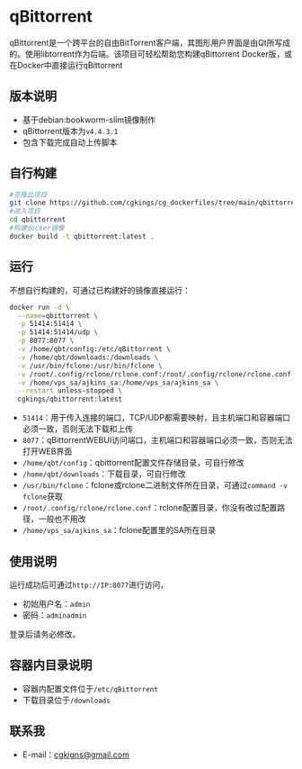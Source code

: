 # qBittorrent
qBittorrent是一个跨平台的自由BitTorrent客户端，其图形用户界面是由Qt所写成的。使用libtorrent作为后端。该项目可轻松帮助您构建qBittorrent Docker版，或在Docker中直接运行qBittorrent

## 版本说明

* 基于debian:bookworm-slim镜像制作
* qBittorrent版本为`v4.4.3.1`
* 包含下载完成自动上传脚本

## 自行构建

```bash
#克隆此项目
git clone https://github.com/cgkings/cg_dockerfiles/tree/main/qbittorrent
#进入项目
cd qbittorrent
#构建docker镜像
docker build -t qbittorrent:latest .
```

## 运行

不想自行构建的，可通过已构建好的镜像直接运行：

```bash
docker run -d \
  --name=qbittorrent \
  -p 51414:51414 \
  -p 51414:51414/udp \
  -p 8077:8077 \
  -v /home/qbt/config:/etc/qBittorrent \
  -v /home/qbt/downloads:/downloads \
  -v /usr/bin/fclone:/usr/bin/fclone \
  -v /root/.config/rclone/rclone.conf:/root/.config/rclone/rclone.conf \
  -v /home/vps_sa/ajkins_sa:/home/vps_sa/ajkins_sa \
  --restart unless-stopped \
  cgkings/qbittorrent:latest
```

* `51414`：用于传入连接的端口，TCP/UDP都需要映射，且主机端口和容器端口必须一致，否则无法下载和上传
* `8077`：qBittorrentWEBUI访问端口，主机端口和容器端口必须一致，否则无法打开WEB界面
* `/home/qbt/config`：qbittorrent配置文件存储目录，可自行修改
* `/home/qbt/downloads`：下载目录，可自行修改
* `/usr/bin/fclone`：fclone或rclone二进制文件所在目录，可通过`command -v fclone`获取
* `/root/.config/rclone/rclone.conf`：rclone配置目录，你没有改过配置路径，一般也不用改
* `/home/vps_sa/ajkins_sa`：fclone配置里的SA所在目录

## 使用说明

运行成功后可通过`http://IP:8077`进行访问，

* 初始用户名：`admin`
* 密码：`adminadmin`

登录后请务必修改。

## 容器内目录说明

* 容器内配置文件位于`/etc/qBittorrent`
* 下载目录位于`/downloads`

## 联系我

* E-mail：cgkigns@gmail.com